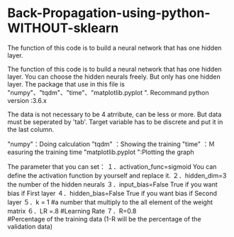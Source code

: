 # Back-Propagation-using-python-WITHOUT-sklearn
The function of this code is to build a neural network that has one hidden layer.

The function of this code is to build a neural network that has one hidden layer. 
You can choose the hidden neurals freely. But only has one hidden layer.
The package that use in this file is "numpy"、"tqdm"、"time"、"matplotlib.pyplot ".
Recommand python version :3.6.x

The data is not necessary to be 4 atrribute, can be less or more. But data must be seperated by 'tab'.
Target variable has to be discrete and put it in the last column.

"numpy"：Doing calculation
"tqdm" ：Showing the training
"time" ：Ｍeasuring the training time
"matplotlib.pyplot ":Plotting the graph

The parameter that you can set：
	１．activation_func=sigmoid
		You can define the activation function by yourself and replace it.
	２．hidden_dim=3
		the number of the hidden neurals 
	３．input_bias=False
		True if you want bias if First layer 
	４．hidden_bias=False
		True if you want bias if Second layer 
	５．k = 1
		#a number that multiply to the all element of the weight matrix
    	６．LR =.8 
		#Learning Rate
    	７．R=0.8  
		#Percentage of the training data   (1-R will be the percentage of the validation data)
